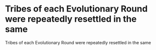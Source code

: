 # Tribes of each Evolutionary Round were repeatedly resettled in the same

Tribes of each Evolutionary Round were repeatedly resettled in the same